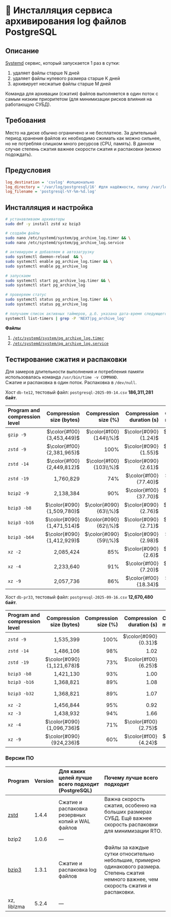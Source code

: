# 🍁 Инсталляция сервиса архивирования log файлов PostgreSQL

## Описание

[Systemd](https://en.wikipedia.org/wiki/Systemd) сервис, который запускается 1 раз в сутки:
1. удаляет файлы старше N дней
1. удаляет файлы нулевого размера старше K дней
1. архивирует несжатые файлы старше М дней

Команда для архивации (сжатия) файлов выполняется в один поток с самым низким приоритетом (для минимизации рисков влияния на работающую СУБД).

## Требования

Место на диске обычно ограничено и не бесплатное. За длительный период хранения файлов их необходимо сжимать как можно сильнее, но не потребляя слишком много ресурсов (CPU, память). В данном случае степень сжатия важнее скорости сжатия и распаковки (можно подождать).

## Предусловия

```ini
log_destination = 'csvlog' #опционально
log_directory = '/var/log/postgresql/16' #для надёжности, папку /var/log лучше сделать в отдельном разделе ФС с квотой свободного места
log_filename = 'postgresql-%Y-%m-%d.log'
```

## Инсталляция и настройка

```bash
# устанавливаем архиваторы
sudo dnf -y install zstd xz bzip3

# создаём файлы
sudo nano /etc/systemd/system/pg_archive_log.timer && \
sudo nano /etc/systemd/system/pg_archive_log.service
 
# активируем и добавляем в автозагрузку
sudo systemctl daemon-reload  && \
sudo systemctl enable pg_archive_log.timer && \
sudo systemctl enable pg_archive_log
 
# запускаем
sudo systemctl start pg_archive_log.timer && \
sudo systemctl start pg_archive_log
 
# проверяем статус
sudo systemctl status pg_archive_log.timer && \
sudo systemctl status pg_archive_log
 
# получаем список активных таймеров, д.б. указана дата-время следующего запуска!
systemctl list-timers | grep -P 'NEXT|pg_archive_log'
```

**Файлы**
1. [`/etc/systemd/system/pg_archive_log.timer`](pg_archive_log.timer)
2. [`/etc/systemd/system/pg_archive_log.service`](pg_archive_log.service)

## Тестирование сжатия и распаковки

Для замеров длительности выполнения и потребления памяти использовалась команда `/usr/bin/time -v COMMAND`.\
Сжатие и распаковка в один поток. Распаковка в `/dev/null`.

Хост `db-te12`, тестовый файл: `postgresql-2025-09-14.csv` **186,311,281 байт**.

| Program and compression level | Compression size (bytes)	| Compression size (%)	| Compression duration (s)	| Compression memory (KB)	| Decompression duration (s)	| Decompression memory (KB)	| Rating place |
| :--- | ---:	| ---:	| ---:	| ---:	| ---:	| ---:	| ---: |
| `gzip -9`	   | $\color{#f00}{3,453,449}$	| $\color{#f00}{144\\%}$	| $\color{#090}{1.24}$	 | $\color{#090}{2,416}$	  | $\color{#090}{0.46}$	| $\color{#090}{2,408}$	  | — |
| `zstd -9`	   | $\color{#f00}{2,381,965}$	| 100%	                  | $\color{#090}{1.55}$	 | $\color{#090}{41,580}$	 | $\color{#090}{0.04}$	| $\color{#090}{4,220}$	  | 5 |
| `zstd -14`   | $\color{#f00}{2,449,812}$	| $\color{#f00}{103\\%}$	| $\color{#090}{2.61}$	 | 117,560	                | $\color{#090}{0.04}$	| $\color{#090}{6,436}$	  | — |
| `zstd -19`   | 1,760,829	                | 74% 	                  | $\color{#f00}{77.40}$	| $\color{#f00}{216,512}$	| $\color{#090}{0.08}$	| $\color{#090}{10,444}$	 | — |
| `bzip2 -9`   | 2,138,384	                | 90%	                   | $\color{#f00}{37.70}$	| $\color{#090}{7,944}$	  | $\color{#f00}{3.34}$	| $\color{#090}{5,032}$	  | — |
| `bzip3 -b8`  | $\color{#090}{1,509,780}$	| $\color{#090}{63\\%}$	 | $\color{#090}{2.76}$	 | $\color{#090}{21,212}$	 | 1.99	                | $\color{#090}{52,428}$	 | 1 |
| `bzip3 -b16` | $\color{#090}{1,471,514}$	| $\color{#090}{62\\%}$	 | $\color{#090}{2.71}$	 | $\color{#090}{39,424}$	 | 1.91	                | 101,636	                | 2 |
| `bzip3 -b64` | $\color{#090}{1,412,929}$	| $\color{#090}{59\\%}$	 | $\color{#090}{2.98}$	 | $\color{#f00}{149,040}$	| 2.12	                | $\color{#f00}{396,484}$	| — |
| `xz -2`      | 2,085,424	                | 85%	                   | $\color{#090}{2.6}$   | $\color{#090}{17,684}$	 | $\color{#090}{0.34}$ | $\color{#090}{4,720}$   | 3 |
| `xz -4`      | 2,233,640	                | 91%	                   | $\color{#f00}{7.20}$	 | $\color{#090}{46,392}$	 | $\color{#090}{0.33}$	| $\color{#090}{6,584}$	  | 4 |
| `xz -9`      | 2,057,736	                | 86%	                   | $\color{#f00}{18.34}$	| $\color{#f00}{629,832}$	| $\color{#090}{0.38}$	| $\color{#090}{16,510}$	 | — |

Хост `db-pr33`, тестовый файл: `postgresql-2025-09-16.csv` **12,670,480 байт**.

| Program and compression level | Compression size (bytes)	| Compression size (%)	| Compression duration (s)	| Compression memory (KB)	| Decompression duration (s)	| Decompression memory (KB)	| Rating place |
| :--- | ---:	| ---:	| ---:	| ---:	| ---:	| ---:	| ---: |
| `zstd -9`	    | 1,535,399	| 100%	| $\color{#090}{0.31}$	| 22,576	 | 0.01	| 4,600	  | 5 |
| `zstd -14`    | 1,486,106	| 98%  | 1.02	| 65,632	 | 0.02	| 6,656	  | — |
| `zstd -19`    | $\color{#090}{1,121,678}$	| 73%	 | $\color{#f00}{6.25}$	| 98,844	 | 0.02	| 10,768	 | — |
| `bzip3 -b8`   | 1,421,130	| 93%		| 1.00	| 35,944	 | 0.94	| 52,200	 | 1 |
| `bzip3 -b16`	| 1,368,821	| 89%		| 1.08	| 54,104	 | 0.84	| 92,912	 | 2 |
| `bzip3 -b32`	| 1,368,821	| 89%		| 1.07	| 53,340	 | 0.85	| $\color{#f00}{158,436}$	| — |
| `xz -2`       | 1,456,844	| 95%		| 0.92	| 18,696	 | 0.13	| 4,468	  | 3 |
| `xz -3`       | 1,438,932	| 94%		| 1.66	| 34,164	 | 0.11	| 6,544	  | — |
| `xz -4`       | $\color{#090}{1,096,736}$	| 71%		| $\color{#f00}{2.75}$	| 50,624	 | 0.13	| 6,556	  | 4 |
| `xz -9`       | $\color{#090}{924,236}$   | 60%		| $\color{#f00}{4.24}$	| $\color{#f00}{163,292}$	| 0.11	| 14,776	 | — |

### Версии ПО

| Program	| Version | Для каких целей лучше всего подходит (PostgreSQL) | Почему лучше всего подходит | 
| :---	| :--- | :--- | :--- |
| [zstd](https://github.com/facebook/zstd)	 | 1.4.4 | Сжатие и распаковка резервных копий и WAL файлов | Важна скорость сжатия, особенно на больших размерах СУБД. Ещё важнее скорость распаковки для минимизации RTO. |
| bzip2	                                    | 1.0.6 | — | |
| [bzip3](https://github.com/iczelia/bzip3)	| 1.3.1 | Сжатие и распаковка log файлов | Файлы за каждые сутки относительно небольшие, примерно одинакового размера. Степень сжатия немного важнее, чем скорость сжатия и распаковки. |
| xz, liblzma	                              | 5.2.4 | — | |
